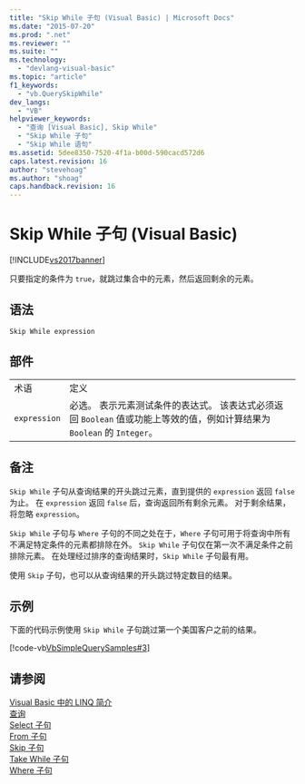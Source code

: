 ```yaml
---
title: "Skip While 子句 (Visual Basic) | Microsoft Docs"
ms.date: "2015-07-20"
ms.prod: ".net"
ms.reviewer: ""
ms.suite: ""
ms.technology: 
  - "devlang-visual-basic"
ms.topic: "article"
f1_keywords: 
  - "vb.QuerySkipWhile"
dev_langs: 
  - "VB"
helpviewer_keywords: 
  - "查询 [Visual Basic], Skip While"
  - "Skip While 子句"
  - "Skip While 语句"
ms.assetid: 5dee8350-7520-4f1a-b00d-590cacd572d6
caps.latest.revision: 16
author: "stevehoag"
ms.author: "shoag"
caps.handback.revision: 16
---
```

# Skip While 子句 (Visual Basic)
[!INCLUDE[vs2017banner](../../../visual-basic/includes/vs2017banner.md)]

只要指定的条件为 `true`，就跳过集合中的元素，然后返回剩余的元素。  
  
## 语法  
  
```  
Skip While expression  
```  
  
## 部件  
  
|||  
|-|-|  
|术语|定义|  
|`expression`|必选。  表示元素测试条件的表达式。  该表达式必须返回 `Boolean` 值或功能上等效的值，例如计算结果为 `Boolean` 的 `Integer`。|  
  
## 备注  
 `Skip While` 子句从查询结果的开头跳过元素，直到提供的 `expression` 返回 `false` 为止。  在 `expression` 返回 `false` 后，查询返回所有剩余元素。  对于剩余结果，将忽略 `expression`。  
  
 `Skip While` 子句与 `Where` 子句的不同之处在于，`Where` 子句可用于将查询中所有不满足特定条件的元素都排除在外。  `Skip While` 子句仅在第一次不满足条件之前排除元素。  在处理经过排序的查询结果时，`Skip While` 子句最有用。  
  
 使用 `Skip` 子句，也可以从查询结果的开头跳过特定数目的结果。  
  
## 示例  
 下面的代码示例使用 `Skip While` 子句跳过第一个美国客户之前的结果。  
  
 [!code-vb[VbSimpleQuerySamples#3](../../../visual-basic/language-reference/queries/codesnippet/VisualBasic/skip-while-clause_1.vb)]  
  
## 请参阅  
 [Visual Basic 中的 LINQ 简介](../../../visual-basic/programming-guide/language-features/linq/introduction-to-linq.md)   
 [查询](../../../visual-basic/language-reference/queries/queries.md)   
 [Select 子句](../../../visual-basic/language-reference/queries/select-clause.md)   
 [From 子句](../../../visual-basic/language-reference/queries/from-clause.md)   
 [Skip 子句](../../../visual-basic/language-reference/queries/skip-clause.md)   
 [Take While 子句](../../../visual-basic/language-reference/queries/take-while-clause.md)   
 [Where 子句](../../../visual-basic/language-reference/queries/where-clause.md)